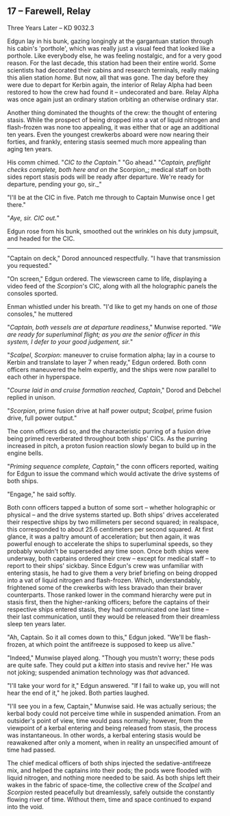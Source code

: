 ## 17 – Farewell, Relay
Three Years Later – KD 9032.3

Edgun lay in his bunk, gazing longingly at the gargantuan station through his cabin&#39;s &#39;porthole&#39;, which was really just a visual feed that looked like a porthole. Like everybody else, he was feeling nostalgic, and for a very good reason. For the last decade, this station had been their entire world. Some scientists had decorated their cabins and research terminals, really making this alien station _home_. But now, all that was gone. The day before they were due to depart for Kerbin again, the interior of Relay Alpha had been restored to how the crew had found it – undecorated and bare. Relay Alpha was once again just an ordinary station orbiting an otherwise ordinary star.

Another thing dominated the thoughts of the crew: the thought of entering stasis. While the prospect of being dropped into a vat of liquid nitrogen and flash-frozen was none too appealing, it was either that or age an additional ten years. Even the youngest crewkerbs aboard were now nearing their forties, and frankly, entering stasis seemed much more appealing than aging ten years.

His comm chimed. &quot;_CIC to the Captain._&quot; &quot;Go ahead.&quot; &quot;_Captain, preflight checks complete, both here and on the_ Scorpion_; medical staff on both sides report stasis pods will be ready after departure. We&#39;re ready for departure, pending your go, sir._&quot;

&quot;I&#39;ll be at the CIC in five. Patch me through to Captain Munwise once I get there.&quot;

&quot;_Aye, sir. CIC out._&quot;

Edgun rose from his bunk, smoothed out the wrinkles on his duty jumpsuit, and headed for the CIC. 

---

&quot;Captain on deck,&quot; Dorod announced respectfully. &quot;I have that transmission you requested.&quot;

&quot;On screen,&quot; Edgun ordered. The viewscreen came to life, displaying a video feed of the _Scorpion_&#39;s CIC, along with all the holographic panels the consoles sported.

Enman whistled under his breath. &quot;I&#39;d like to get my hands on one of _those_ consoles,&quot; he muttered

&quot;_Captain, both vessels are at departure readiness_,&quot; Munwise reported. &quot;_We are ready for superluminal flight; as you are the senior officer in this system, I defer to your good judgement, sir._&quot;

&quot;_Scalpel_, _Scorpion_: maneuver to cruise formation alpha; lay in a course to Kerbin and translate to layer 7 when ready,&quot; Edgun ordered. Both conn officers maneuvered the helm expertly, and the ships were now parallel to each other in hyperspace.

&quot;_Course laid in and cruise formation reached, Captain_,&quot; Dorod and Debchel replied in unison.

&quot;_Scorpion_, prime fusion drive at half power output; _Scalpel_, prime fusion drive, full power output.&quot;

The conn officers did so, and the characteristic purring of a fusion drive being primed reverberated throughout both ships&#39; CICs. As the purring increased in pitch, a proton fusion reaction slowly began to build up in the engine bells.

&quot;_Priming sequence complete, Captain,_&quot; the conn officers reported, waiting for Edgun to issue the command which would activate the drive systems of both ships.

&quot;Engage,&quot; he said softly.

Both conn officers tapped a button of some sort – whether holographic or physical – and the drive systems started up. Both ships&#39; drives accelerated their respective ships by two millimeters per second squared; in realspace, this corresponded to about 25.6 centimeters per second squared. At first glance, it was a paltry amount of acceleration; but then again, it was powerful enough to accelerate the ships to superluminal speeds, so they probably wouldn&#39;t be superseded any time soon. Once both ships were underway, both captains ordered their crew – except for medical staff – to report to their ships&#39; sickbay. Since Edgun&#39;s crew was unfamiliar with entering stasis, he had to give them a very brief briefing on being dropped into a vat of liquid nitrogen and flash-frozen. Which, understandably, frightened some of the crewkerbs with less bravado than their braver counterparts. Those ranked lower in the command hierarchy were put in stasis first, then the higher-ranking officers; before the captains of their respective ships entered stasis, they had communicated one last time – their last communication, until they would be released from their dreamless sleep ten years later.

&quot;Ah, Captain. So it all comes down to this,&quot; Edgun joked. &quot;We&#39;ll be flash-frozen, at which point the antifreeze is supposed to keep us alive.&quot;

&quot;Indeed,&quot; Munwise played along. &quot;Though you mustn&#39;t worry; these pods are quite safe. They could put a _kitten_ into stasis and revive her.&quot; He was not joking; suspended animation technology was _that_ advanced.

&quot;I&#39;ll take your word for it,&quot; Edgun answered. &quot;If I fail to wake up, you will not hear the end of it,&quot; he joked. Both parties laughed.

&quot;I&#39;ll see you in a few, Captain,&quot; Munwise said. He was actually serious; the kerbal body could not perceive time while in suspended animation. From an outsider&#39;s point of view, time would pass normally; however, from the viewpoint of a kerbal entering and being released from stasis, the process was instantaneous. In other words, a kerbal entering stasis would be reawakened after only a moment, when in reality an unspecified amount of time had passed.

The chief medical officers of both ships injected the sedative-antifreeze mix, and helped the captains into their pods; the pods were flooded with liquid nitrogen, and nothing more needed to be said. As both ships left their wakes in the fabric of space-time, the collective crew of the _Scalpel_ and _Scorpion_ rested peacefully but dreamlessly, safely outside the constantly flowing river of time. Without them, time and space continued to expand into the void. 
